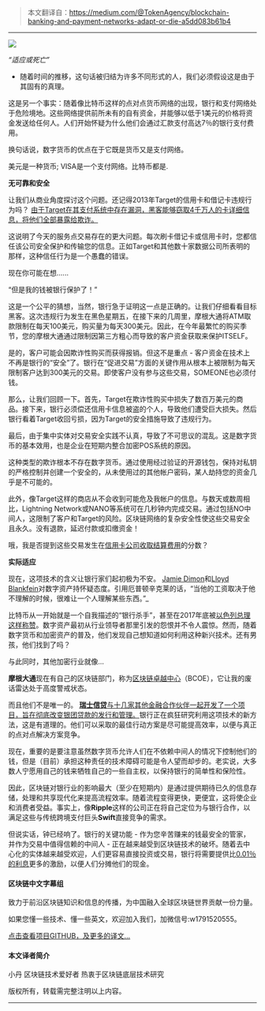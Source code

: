 
> 本文翻译自：https://medium.com/@TokenAgency/blockchain-banking-and-payment-networks-adapt-or-die-a5dd083b61b4
>

-----------------------------------------------

![][1]

_“适应或死亡”_

- 随着时间的推移，这句话被归结为许多不同形式的人，我们必须假设这是由于其固有的真理。

这是另一个事实：随着像比特币这样的点对点货币网络的出现，银行和支付网络处于危险境地。这些网络提供前所未有的自有资金，并能够以低于1美元的价格将资金发送给任何人。人们开始怀疑为什么他们会通过汇款支付高达7％的银行支付费用。

换句话说，数字货币的优点在于它既是货币又是支付网络。

美元是一种货币; VISA是一个支付网络。比特币都是.

**无可靠和安全**

让我们从商业角度探讨这个问题。还记得2013年Target的信用卡和借记卡违规行为吗？ [由于Target在其支付系统中存在漏洞，黑客能够窃取4千万人的卡详细信息，将他们全部暴露给欺诈。][2]

这说明了今天的服务点交易存在的更大问题。每次刷卡借记卡或信用卡时，您都信任该公司安全保护和传输您的信息。正如Target和其他数十家数据公司所表明的那样，这种信任行为是一个愚蠢的错误。

现在你可能在想......

“但是我的钱被银行保护了！”

这是一个公平的猜想，当然，银行急于证明这一点是正确的。让我们仔细看看目标黑客。这次违规行为发生在黑色星期五，在接下来的几周里，摩根大通将ATM取款限制在每天100美元，购买量为每天300美元。因此，在今年最繁忙的购买季节，您的摩根大通通过限制因第三方粗心而导致的客户资金获取来保护ITSELF。

是的，客户可能会因欺诈性购买而获得报销。但这不是重点 - 客户资金在技术上不再是银行的“安全”了。银行在“促进交易”方面的关键作用从根本上被限制为每天限制客户达到300美元的交易。即使客户没有参与这些交易，SOMEONE也必须付钱。

那么，让我们回顾一下。首先，Target在欺诈性购买中损失了数百万美元的商品。接下来，银行必须偿还信用卡信息被盗的个人，导致他们遭受巨大损失。然后银行看着Target收回亏损，因为Target的安全措施导致了违规行为。

最后，由于集中实体对交易安全实践不认真，导致了不可思议的混乱。这是数字货币的基本效用，也是企业在短期内整合加密POS系统的原因。

这种类型的欺诈根本不存在数字货币。通过使用经过验证的开源钱包，保持对私钥的严格控制并创建一个安全的，从未使用过的其他帐户密码，某人劫持您的资金几乎是不可能的。

此外，像Target这样的商店从不会收到可能危及我帐户的信息。与数天或数周相比，Lightning Network或NANO等系统可在几秒钟内完成交易。通过包括NO中间人，这限制了客户和Target的风险。区块链网络的复杂安全性使这些交易安全且永久。没有退款，延迟付款或扣缴资金！

哦，我是否提到这些交易发生在[信用卡公司收取结算费用][3]的分数？

**实际适应**

现在，这项技术的含义让银行家们起初极为不安。 [Jamie Dimon][4]和[Lloyd Blankfein][5]对数字资产持怀疑态度。引用厄普顿辛克莱的话，“当他的工资取决于他不理解的时候，很难让一个人理解某些东西。”_

比特币从一开始就是一个自我描述的“银行杀手”，甚至在2017年底被[以色列总理这样称赞][6]。数字资产最初从行业领导者那里引发的怨恨并不令人震惊。然而，随着数字货币和加密资产的普及，他们发现自己想知道如何利用这种新兴技术。还有男孩，他们找到了吗？

与此同时，其他加密行业就像...

**摩根大通**现在有自己的区块链部门，称为[区块链卓越中心][7]（BCOE），它让我的废话雷达处于高度警戒状态。

而且他们不是唯一的。 [**瑞士信贷**与十几家其他金融合作伙伴一起开发了一个项目，旨在彻底改变银团贷款的发行和管理。][8]银行正在疯狂研究利用这项技术的新方法，这是有道理的。他们可以采取的最佳行动方案是尽可能提高效率，以便与真正的点对点解决方案竞争。

现在，重要的是要注意虽然数字货币允许人们在不依赖中间人的情况下控制他们的钱，但是（目前）承担这种责任的技术障碍可能是令人望而却步的。老实说，大多数人宁愿用自己的钱来牺牲自己的一些自主权，以保持银行的简单性和保险性。

因此，区块链对银行业的影响最大（至少在短期内）是通过提供期待已久的信息存储，处理和共享现代化来提高流程效率。随着流程变得更快，更便宜，这将使企业和消费者受益。事实上，像**Ripple**这样的公司正在将自己定位为与银行合作，以满足这些与传统跨境支付巨头**Swift**直接竞争的需求。

但说实话，钟已经响了。银行的关键功能 - 作为您辛苦赚来的钱最安全的管家，并作为交易中值得信赖的中间人 - 正在越来越受到区块链技术的破坏。随着去中心化的实体越来越受欢迎，人们更容易直接投资或交易，银行将需要提供比[0.01％的利息][9]更多的激励，以便人们分摊他们的现金。

[1]: https://cdn-images-1.medium.com/max/1200/1*HIAYAUuUUKC6IhJKTJDZow.jpeg
[2]: https://money.cnn.com/2013/12/22/news/companies/target-credit-card-hack/index.html
[3]: https://www.cardfellow.com/blog/credit-card-processing-fees/
[4]: https://www.cnbc.com/2017/09/12/jpmorgan-ceo-jamie-dimon-raises-flag-on-trading-revenue-sees-20-percent-fall-for-the-third-quarter.html
[5]: https://www.ccn.com/a-vehicle-to-perpetrate-fraud-goldman-sachs-ceo-blankfein-sours-on-bitcoin/
[6]: https://bitsonline.com/netanyahu-hails-bitcoin-bank-killer/
[7]: https://www.jpmorgan.com/global/blockchain%5C
[8]: https://www.credit-suisse.com/corporate/en/articles/media-releases/blockchain-demonstration-shows-potential-loan-market-improvements-201609.html
[9]: https://www.gobankingrates.com/banking/savings-account/average-savings-account-interest-rate/


#### 区块链中文字幕组

致力于前沿区块链知识和信息的传播，为中国融入全球区块链世界贡献一份力量。

如果您懂一些技术、懂一些英文，欢迎加入我们，加微信号:w1791520555。

[点击查看项目GITHUB，及更多的译文...](https://github.com/BlockchainTranslator/EOS)

#### 本文译者简介

小丹 区块链技术爱好者  热衷于区块链底层技术研究

版权所有，转载需完整注明以上内容。

----------------------------------------------------
